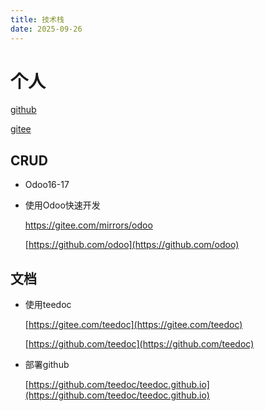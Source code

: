 ```yaml
---
title: 技术栈
date: 2025-09-26
---
```


# 个人

[github](https://github.com/nicheng2099/)

[gitee](https://gitee.com/LC_Link)

## CRUD

* Odoo16-17
* 使用Odoo快速开发
  
  https://gitee.com/mirrors/odoo
  
  [https://github.com/odoo](https://github.com/odoo)

## 文档

* 使用teedoc
  
  [https://gitee.com/teedoc](https://gitee.com/teedoc)
  
  [https://github.com/teedoc](https://github.com/teedoc)

* 部署github
  
  [https://github.com/teedoc/teedoc.github.io](https://github.com/teedoc/teedoc.github.io)
